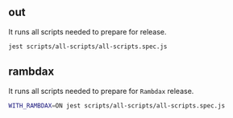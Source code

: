 ## out

It runs all scripts needed to prepare for release.

```bash
jest scripts/all-scripts/all-scripts.spec.js
```

## rambdax

It runs all scripts needed to prepare for `Rambdax` release.

```bash
WITH_RAMBDAX=ON jest scripts/all-scripts/all-scripts.spec.js
```
